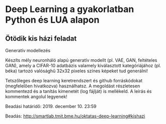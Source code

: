 # Deep Learning a gyakorlatban Python és LUA alapon
## Ötödik kis házi feladat

Generatív modellezés

Készíts mély neuronháló alapú generatív modellt (pl. VAE, GAN, feltételes GAN), amely a CIFAR-10 adatbázis valamely kiválasztott kategóriájához (pl. béka) tartozó valósághű 32x32 pixeles színes képeket tud generálni!

Tetszőleges deep learning keretrendszert és github forráskódokat (megfelelően hivatkozva) használhatsz. A megoldást részletesen kommentezd és a tanítás kimenetét (log fájlját) is mellékeld. A leírás és kommentek angolul legyenek!

Beadási határidő: 2019. december 10. 23:59

Beadás: http://smartlab.tmit.bme.hu/oktatas-deep-learning#kishazi 
